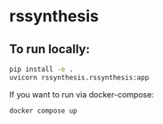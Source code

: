 # rssynthesis

## To run locally:

```bash
pip install -e .
uvicorn rssynthesis.rssynthesis:app
```

If you want to run via docker-compose:
```bash
docker compose up
```